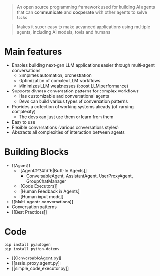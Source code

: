 > An open source programming framework used for building AI agents that can **communicate** and **cooperate** with other agents to solve tasks

> Makes it super easy to make advanced applications using multiple agents, including AI models, tools and humans
# Main features
- Enables building next-gen LLM applications easier through multi-agent conversations
	- Simplifies automation, orchestration
	- Optimization of complex LLM workflows
	- Minimizes LLM weaknesses (boost LLM performance)
- Supports diverse conversation patterns for complex workflows
	- Has customizable and conversational agents
	- Devs can build various types of conversation patterns
- Provides a collection of working systems already (of varying complexity)
	- The devs can just use them or learn from them
- Easy to use
- Flexible conversations (various conversations styles)
- Abstracts all complexities of interaction between agents

# Building Blocks
- [[Agent]]
	- [[Agent#^24fdf6|Built-In Agents]]
		- ConversableAgent, AssistantAgent, UserProxyAgent, GroupChatManager
	- [[Code Executors]]
	- [[Human Feedback in Agents]]
	- [[Human input mode]]
- [[Multi-agents conversations]]
- Conversation patterns
- [[Best Practices]]

# Code
```
pip install pyautogen 
pip install python-dotenv
```
- [[ConversableAgent.py]]
- [[assis_proxy_agent.py]]
- [[simple_code_executor.py]]
